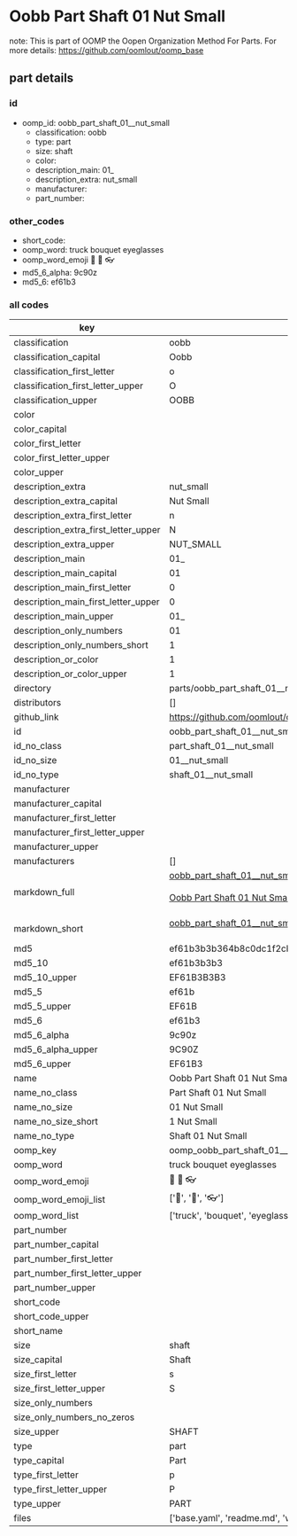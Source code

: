 # Oobb Part Shaft 01  Nut Small  

note: This is part of OOMP the Oopen Organization Method For Parts. For more details: https://github.com/oomlout/oomp_base

##  part details





### id
* oomp_id: oobb_part_shaft_01__nut_small
  * classification: oobb
  * type: part
  * size: shaft
  * color: 
  * description_main: 01_
  * description_extra: nut_small
  * manufacturer: 
  * part_number: 

### other_codes
* short_code: 
* oomp_word: truck bouquet eyeglasses
* oomp_word_emoji :truck: :bouquet: :eyeglasses:
* md5_6_alpha: 9c90z
* md5_6: ef61b3

### all codes 
| key | value |  
| --- | --- |  
| classification | oobb |  
| classification_capital | Oobb |  
| classification_first_letter | o |  
| classification_first_letter_upper | O |  
| classification_upper | OOBB |  
| color |  |  
| color_capital |  |  
| color_first_letter |  |  
| color_first_letter_upper |  |  
| color_upper |  |  
| description_extra | nut_small |  
| description_extra_capital | Nut Small |  
| description_extra_first_letter | n |  
| description_extra_first_letter_upper | N |  
| description_extra_upper | NUT_SMALL |  
| description_main | 01_ |  
| description_main_capital | 01  |  
| description_main_first_letter | 0 |  
| description_main_first_letter_upper | 0 |  
| description_main_upper | 01_ |  
| description_only_numbers | 01 |  
| description_only_numbers_short | 1 |  
| description_or_color | 1 |  
| description_or_color_upper | 1 |  
| directory | parts/oobb_part_shaft_01__nut_small |  
| distributors | [] |  
| github_link | https://github.com/oomlout/oomlout_oomp_part_src/tree/main/parts/oobb_part_shaft_01__nut_small/working |  
| id | oobb_part_shaft_01__nut_small |  
| id_no_class | part_shaft_01__nut_small |  
| id_no_size | 01__nut_small |  
| id_no_type | shaft_01__nut_small |  
| manufacturer |  |  
| manufacturer_capital |  |  
| manufacturer_first_letter |  |  
| manufacturer_first_letter_upper |  |  
| manufacturer_upper |  |  
| manufacturers | [] |  
| markdown_full | [oobb_part_shaft_01__nut_small](https://github.com/oomlout/oomlout_oomp_part_src/tree/main/parts/oobb_part_shaft_01__nut_small/working)<br>[](https://github.com/oomlout/oomlout_oomp_part_src/tree/main/parts/oobb_part_shaft_01__nut_small/working)<br>[Oobb Part Shaft 01  Nut Small](https://github.com/oomlout/oomlout_oomp_part_src/tree/main/parts/oobb_part_shaft_01__nut_small/working)<br><br> |  
| markdown_short | [oobb_part_shaft_01__nut_small](https://github.com/oomlout/oomlout_oomp_part_src/tree/main/parts/oobb_part_shaft_01__nut_small/working)<br><br> |  
| md5 | ef61b3b3b364b8c0dc1f2cbb599b09b9 |  
| md5_10 | ef61b3b3b3 |  
| md5_10_upper | EF61B3B3B3 |  
| md5_5 | ef61b |  
| md5_5_upper | EF61B |  
| md5_6 | ef61b3 |  
| md5_6_alpha | 9c90z |  
| md5_6_alpha_upper | 9C90Z |  
| md5_6_upper | EF61B3 |  
| name | Oobb Part Shaft 01  Nut Small |  
| name_no_class | Part Shaft 01  Nut Small |  
| name_no_size | 01  Nut Small |  
| name_no_size_short | 1  Nut Small |  
| name_no_type | Shaft 01  Nut Small |  
| oomp_key | oomp_oobb_part_shaft_01__nut_small |  
| oomp_word | truck bouquet eyeglasses |  
| oomp_word_emoji | :truck: :bouquet: :eyeglasses: |  
| oomp_word_emoji_list | [':truck:', ':bouquet:', ':eyeglasses:'] |  
| oomp_word_list | ['truck', 'bouquet', 'eyeglasses'] |  
| part_number |  |  
| part_number_capital |  |  
| part_number_first_letter |  |  
| part_number_first_letter_upper |  |  
| part_number_upper |  |  
| short_code |  |  
| short_code_upper |  |  
| short_name |  |  
| size | shaft |  
| size_capital | Shaft |  
| size_first_letter | s |  
| size_first_letter_upper | S |  
| size_only_numbers |  |  
| size_only_numbers_no_zeros |  |  
| size_upper | SHAFT |  
| type | part |  
| type_capital | Part |  
| type_first_letter | p |  
| type_first_letter_upper | P |  
| type_upper | PART |  
| files | ['base.yaml', 'readme.md', 'working.json', 'working.yaml'] |  
